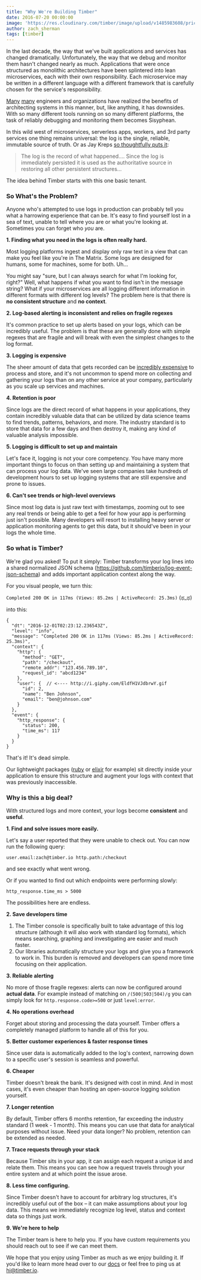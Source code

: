 ```yaml
---
title: "Why We're Building Timber"
date: 2016-07-20 00:00:00
image: 'https://res.cloudinary.com/timber/image/upload/v1485983608/pricing/why-we-are-building-timber.png'
author: zach_sherman
tags: [timber]
---
```


In the last decade, the way that we've built applications and services has changed dramatically. Unfortunately, the way that we debug and monitor them hasn't changed nearly as much. Applications that were once structured as monolithic architectures have been splintered into lean microservices, each with their own responsibility. Each microservice may be written in a different language with a different framework that is carefully chosen for the service's responsibility.

[Many]() [many](link) engineers and organizations have realized the benefits of architecting systems in this manner, but, like anything, it has downsides. With so many different tools running on so many different platforms, the task of reliably debugging and monitoring them becomes Sisyphean.

In this wild west of microservices, serverless apps, workers, and 3rd party services one thing remains universal: the log is the single, reliable, immutable source of truth. Or as Jay Kreps [so thoughtfully puts it](https://engineering.linkedin.com/distributed-systems/log-what-every-software-engineer-should-know-about-real-time-datas-unifying):

> The log is the record of what happened.... Since the log is immediately persisted it is used as the authoritative source in restoring all other persistent structures...

The idea behind Timber starts with this one basic tenant.

### So What's the Problem?

Anyone who's attempted to use logs in production can probably tell you what a harrowing experience that can be. It's easy to find yourself lost in a sea of text, unable to tell where you are or what you're looking at. Sometimes you can forget who *you* are.

**1. Finding what you need in the logs is often really hard.**

Most logging platforms ingest and display only raw text in a view that can make you feel like you're in The Matrix. Some logs are designed for humans, some for machines, some for both. Uh...

You might say "sure, but I can always search for what I'm looking for, right?" Well, what happens if what you want to find isn't in the message string? What if your microservices are all logging different information in different formats with different log levels? The problem here is that there is **no consistent structure** and **no context**.

**2. Log-based alerting is inconsistent and relies on fragile regexes**

It's common practice to set up alerts based on your logs, which can be incredibly useful. The problem is that these are generally done with simple regexes that are fragile and will break with even the simplest changes to the log format.

**3. Logging is expensive**

The sheer amount of data that gets recorded can be [incredibly expensive](https://www.dropbox.com/s/zb0h8lrt7vuu262/Screenshot%202017-01-31%2013.29.19.png?dl=0) to process and store, and it's not uncommon to spend more on collecting and gathering your logs than on any other service at your company, particularly as you scale up services and machines.

**4. Retention is poor**

Since logs are the direct record of what happens in your applications, they contain incredibly valuable data that can be utilized by data science teams to find trends, patterns, behaviors, and more. The industry standard is to store that data for a few days and then destroy it, making any kind of valuable analysis impossible.

**5. Logging is difficult to set up and maintain**

Let's face it, logging is not your core competency. You have many more important things to focus on than setting up and maintaining a system that can process your log data. We've seen large companies take hundreds of development hours to set up logging systems that are still expensive and prone to issues.

**6. Can't see trends or high-level overviews**

Since most log data is just raw text with timestamps, zooming out to see any real trends or being able to get a feel for how your app is performing just isn't possible. Many developers will resort to installing heavy server or application monitoring agents to get this data, but it should've been in your logs the whole time.


### So what is Timber?

We're glad you asked! To put it simply: Timber transforms your log lines into a shared normalized JSON schema (https://github.com/timberio/log-event-json-schema) and adds important application context along the way.

For you visual people, we turn this:

```Completed 200 OK in 117ms (Views: 85.2ms | ActiveRecord: 25.3ms)``` (ಥ_ಥ)

into this:

```
{
  "dt": "2016-12-01T02:23:12.236543Z",
  "level": "info",
  "message": "Completed 200 OK in 117ms (Views: 85.2ms | ActiveRecord: 25.3ms)",
  "context": {
    "http": {
      "method": "GET",
      "path": "/checkout",
      "remote_addr": "123.456.789.10",
      "request_id": "abcd1234"
    },
    "user": {  // <---- http://i.giphy.com/EldfH1VJdbrwY.gif
      "id": 2,
      "name": "Ben Johnson",
      "email": "ben@johnson.com"
    }
  },
  "event": {
    "http_response": {
      "status": 200,
      "time_ms": 117
    }
  }
}
```

That's it! It's dead simple.

Our lightweight packages ([ruby](github.com/timberio/timber-ruby (http://github.com/timberio/timber-ruby)) or [elixir](github.com/timberio/timber-elixir (http://github.com/timberio/timber-elixir)) for example) sit directly inside your application to ensure this structure and augment your logs with context that was previously inaccessible.

### Why is this a big deal?

With structured logs and more context, your logs become **consistent** and **useful**.

**1. Find and solve issues more easily.**

Let's say a user reported that they were unable to check out. You can now run the following query:

`user.email:zach@timber.io http.path:/checkout`

and see exactly what went wrong.

Or if you wanted to find out which endpoints were performing slowly:

`http_response.time_ms > 5000`

The possibilities here are endless.

**2. Save developers time**


1. The Timber console is specifically built to take advantage of this log structure (although it will also work with standard log formats), which means searching, graphing and investigating are easier and much faster.
2. Our libraries automatically structure your logs and give you a framework to work in. This burden is removed and developers can spend more time focusing on their application.

**3. Reliable alerting**

No more of those fragile regexes: alerts can now be configured around **actual data**. For example instead of matching on `/(500|503|504)/g` you can simply look for `http.response.code>=500` or just `level:error`.

**4. No operations overhead**

Forget about storing and processing the data yourself. Timber offers a completely managed platform to handle all of this for you.

**5. Better customer experiences & faster response times**

Since user data is automatically added to the log's context, narrowing down to a specific user's session is seamless and powerful.

**6. Cheaper**

Timber doesn't break the bank. It's designed with cost in mind. And in most cases, it's even cheaper than hosting an open-source logging solution yourself.

**7. Longer retention**

By default, Timber offers 6 months retention,  far exceeding the industry standard (1 week - 1 month). This means you can use that data for analytical purposes without issue. Need your data longer? No problem, retention can be extended as needed.

**7. Trace requests through your stack**

Because Timber sits in your app, it can assign each request a unique id and relate them. This means you can see how a request travels through your entire system and at which point the issue arose.

**8.  Less time configuring.**

Since Timber doesn't have to account for arbitrary log structures, it's incredibly useful out of the box – it can make assumptions about your log data. This means we immediately recognize log level, status and context data so things just work.

**9. We're here to help**

The Timber team is here to help you. If you have custom requirements you should reach out to see if we can meet them.

We hope that you enjoy using Timber as much as we enjoy building it. If you'd like to learn more head over to our [docs](/docs) or feel free to ping us at [hi@timber.io](mailto://hi@timber.io).
